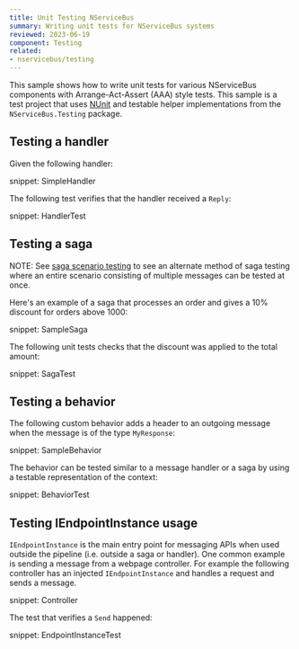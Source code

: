 ```yaml
---
title: Unit Testing NServiceBus
summary: Writing unit tests for NServiceBus systems
reviewed: 2023-06-19
component: Testing
related:
- nservicebus/testing
---
```


This sample shows how to write unit tests for various NServiceBus components with Arrange-Act-Assert (AAA) style tests. This sample is a test project that uses [NUnit](https://nunit.org/) and testable helper implementations from the `NServiceBus.Testing` package.

## Testing a handler

Given the following handler:

snippet: SimpleHandler

The following test verifies that the handler received a `Reply`:

snippet: HandlerTest

## Testing a saga

NOTE: See [saga scenario testing](/nservicebus/testing/saga-scenario-testing) to see an alternate method of saga testing where an entire scenario consisting of multiple messages can be tested at once. 

Here's an example of a saga that processes an order and gives a 10% discount for orders above 1000:

snippet: SampleSaga

The following unit tests checks that the discount was applied to the total amount:

snippet: SagaTest

## Testing a behavior

The following custom behavior adds a header to an outgoing message when the message is of the type `MyResponse`:

snippet: SampleBehavior

The behavior can be tested similar to a message handler or a saga by using a testable representation of the context:

snippet: BehaviorTest

## Testing IEndpointInstance usage

`IEndpointInstance` is the main entry point for messaging APIs when used outside the pipeline (i.e. outside a saga or handler). One common example is sending a message from a webpage controller. For example the following controller has an injected `IEndpointInstance` and handles a request and sends a message.

snippet: Controller

The test that verifies a `Send` happened:

snippet: EndpointInstanceTest
